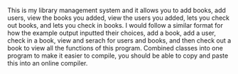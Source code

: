 This is my library management system and it allows you to add books, add users, view the books you added, view the users you added, lets you check out books, and lets you check in books. I would follow a similar format for how the example output inputted their choices, add a book, add a user, check in a book, view and serach for users and books, and then check out a book to view all the functions of this program. Combined classes into one program to make it easier to compile, you should be able to copy and paste this into an online compiler.
